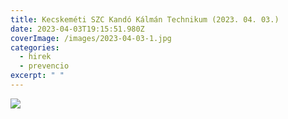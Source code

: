```yaml
---
title: Kecskeméti SZC Kandó Kálmán Technikum (2023. 04. 03.)
date: 2023-04-03T19:15:51.980Z
coverImage: /images/2023-04-03-1.jpg
categories:
  - hirek
  - prevencio
excerpt: " "
---
```

![](/images/2023-04-03-2.jpg)